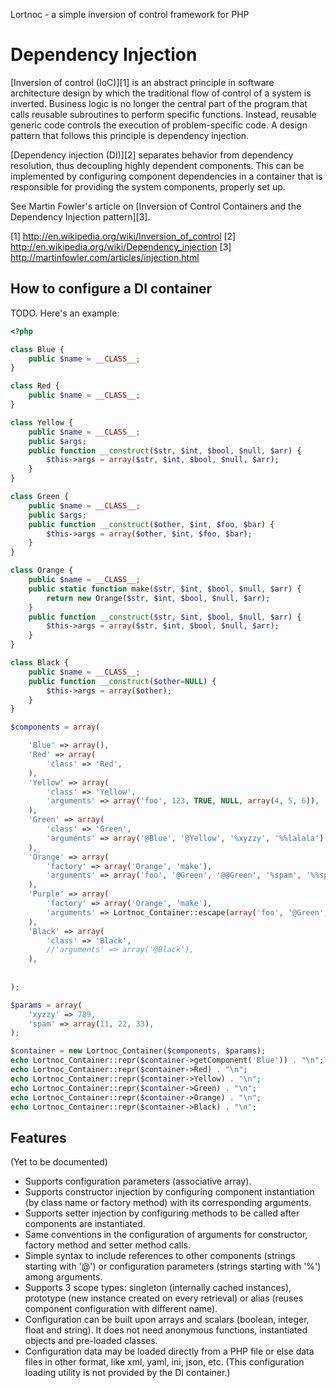Lortnoc - a simple inversion of control framework for PHP

Dependency Injection
====================

[Inversion of control (IoC)][1] is an abstract principle in software architecture design by which the traditional flow of control of a system is inverted. Business logic is no longer the central part of the program that calls reusable subroutines to perform specific functions. Instead, reusable generic code controls the execution of problem-specific code. A design pattern that follows this principle is dependency injection.

[Dependency injection (DI)][2] separates behavior from dependency resolution, thus decoupling highly dependent components. This can be implemented by configuring component dependencies in a container that is responsible for providing the system components, properly set up.

See Martin Fowler's article on [Inversion of Control Containers and the Dependency Injection pattern][3].

[1] http://en.wikipedia.org/wiki/Inversion_of_control
[2] http://en.wikipedia.org/wiki/Dependency_injection
[3] http://martinfowler.com/articles/injection.html

How to configure a DI container
-------------------------------

TODO. Here's an example:

```php
<?php

class Blue {
	public $name = __CLASS__;
}

class Red {
	public $name = __CLASS__;
}

class Yellow {
	public $name = __CLASS__;
	public $args;
	public function __construct($str, $int, $bool, $null, $arr) {
		$this->args = array($str, $int, $bool, $null, $arr);
	}
}

class Green {
	public $name = __CLASS__;
	public $args;
	public function __construct($other, $int, $foo, $bar) {
		$this->args = array($other, $int, $foo, $bar);
	}
}

class Orange {
	public $name = __CLASS__;
	public static function make($str, $int, $bool, $null, $arr) {
		return new Orange($str, $int, $bool, $null, $arr);
	}
	public function __construct($str, $int, $bool, $null, $arr) {
		$this->args = array($str, $int, $bool, $null, $arr);
	}
}

class Black {
	public $name = __CLASS__;
	public function __construct($other=NULL) {
		$this->args = array($other);
	}
}

$components = array(

	'Blue' => array(),
	'Red' => array(
		'class' => 'Red',
	),
	'Yellow' => array(
		'class' => 'Yellow',
		'arguments' => array('foo', 123, TRUE, NULL, array(4, 5, 6)),
	),
	'Green' => array(
		'class' => 'Green',
		'arguments' => array('@Blue', '@Yellow', '%xyzzy', '%%lalala'),
	),
	'Orange' => array(
		'factory' => array('Orange', 'make'),
		'arguments' => array('foo', '@Green', '@@Green', '%spam', '%%spam'),
	),
	'Purple' => array(
		'factory' => array('Orange', 'make'),
		'arguments' => Lortnoc_Container::escape(array('foo', '@Green', '@@Green', '%spam', '%%spam')),
	),
	'Black' => array(
		'class' => 'Black',
		//'arguments' => array('@Black'),
	),
	
	
);

$params = array(
	'xyzzy' => 789,
	'spam' => array(11, 22, 33),
);

$container = new Lortnoc_Container($components, $params);
echo Lortnoc_Container::repr($container->getComponent('Blue')) . "\n";
echo Lortnoc_Container::repr($container->Red) . "\n";
echo Lortnoc_Container::repr($container->Yellow) . "\n";
echo Lortnoc_Container::repr($container->Green) . "\n";
echo Lortnoc_Container::repr($container->Orange) . "\n";
echo Lortnoc_Container::repr($container->Black) . "\n";
```

Features
--------

(Yet to be documented)

- Supports configuration parameters (associative array).
- Supports constructor injection by configuring component instantiation (by class name or factory method) with its corresponding arguments.
- Supports setter injection by configuring methods to be called after components are instantiated.
- Same conventions in the configuration of arguments for constructor, factory method and setter method calls.
- Simple syntax to include references to other components (strings starting with '@') or configuration parameters (strings starting with '%') among arguments.
- Supports 3 scope types: singleton (internally cached instances), prototype (new instance created on every retrieval) or alias (reuses component configuration with different name).
- Configuration can be built upon arrays and scalars (boolean, integer, float and string). It does not need anonymous functions, instantiated objects and pre-loaded classes.
- Configuration data may be loaded directly from a PHP file or else data files in other format, like xml, yaml, ini, json, etc. (This configuration loading utility is not provided by the DI container.)

